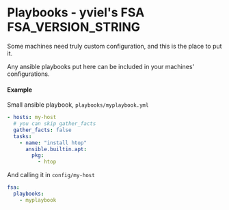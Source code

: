 # Playbooks - yviel's FSA FSA_VERSION_STRING
Some machines need truly custom configuration, and this is the place to put it.

Any ansible playbooks put here can be included in your machines' configurations.

#### Example
Small ansible playbook, `playbooks/myplaybook.yml`
```yaml
- hosts: my-host
  # you can skip gather_facts
  gather_facts: false
  tasks:
    - name: "install htop"
      ansible.builtin.apt:
        pkg:
          - htop
```

And calling it in `config/my-host`

```yaml
fsa:
  playbooks:
    - myplaybook
```
